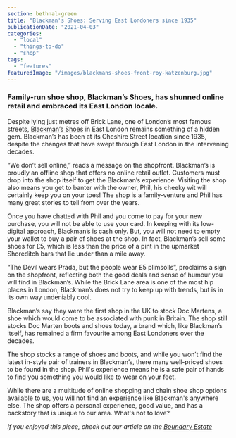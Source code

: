```yaml
---
section: bethnal-green
title: "Blackman's Shoes: Serving East Londoners since 1935"
publicationDate: "2021-04-03"
categories: 
  - "local"
  - "things-to-do"
  - "shop"
tags: 
  - "features"
featuredImage: "/images/blackmans-shoes-front-roy-katzenburg.jpg"
---
```


### Family-run shoe shop, Blackman’s Shoes, has shunned online retail and embraced its East London locale. 

Despite lying just metres off Brick Lane, one of London’s most famous streets, [Blackman’s Shoes](http://www.blackmansshoes.com/) in East London remains something of a hidden gem. Blackman’s has been at its Cheshire Street location since 1935, despite the changes that have swept through East London in the intervening decades.

“We don’t sell online,” reads a message on the shopfront. Blackman’s is proudly an offline shop that offers no online retail outlet. Customers must drop into the shop itself to get the Blackman’s experience. Visiting the shop also means you get to banter with the owner, Phil, his cheeky wit will certainly keep you on your toes! The shop is a family-venture and Phil has many great stories to tell from over the years. 

Once you have chatted with Phil and you come to pay for your new purchase, you will not be able to use your card. In keeping with its low-digital approach, Blackman’s is cash only. But, you will not need to empty your wallet to buy a pair of shoes at the shop. In fact, Blackman’s sell some shoes for £5, which is less than the price of a pint in the upmarket Shoreditch bars that lie under than a mile away. 

“The Devil wears Prada, but the people wear £5 plimsolls”, proclaims a sign on the shopfront, reflecting both the good deals and sense of humour you will find in Blackman’s. While the Brick Lane area is one of the most hip places in London, Blackman’s does not try to keep up with trends, but is in its own way undeniably cool. 

Blackman’s say they were the first shop in the UK to stock Doc Martens, a shoe which would come to be associated with punk in Britain. The shop still stocks Doc Marten boots and shoes today, a brand which, like Blackman’s itself, has remained a firm favourite among East Londoners over the decades. 

The shop stocks a range of shoes and boots, and while you won’t find the latest in-style pair of trainers in Blackman’s, there many well-priced shoes to be found in the shop. Phil's experience means he is a safe pair of hands to find you something you would like to wear on your feet.

While there are a multitude of online shopping and chain shoe shop options available to us, you will not find an experience like Blackman's anywhere else. The shop offers a personal experience, good value, and has a backstory that is unique to our area. What's not to love?

_If you enjoyed this piece, check out our article on the [Boundary Estate](https://bethnalgreenlondon.co.uk/boundary-estate-history-londons-first-council-housing/)_
